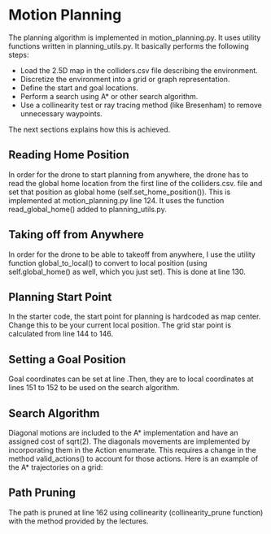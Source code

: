 # Motion Planning

The planning algorithm is implemented in motion_planning.py. It uses utility functions written in planning_utils.py. It basically performs the following steps: 

- Load the 2.5D map in the colliders.csv file describing the environment.
- Discretize the environment into a grid or graph representation.
- Define the start and goal locations.
- Perform a search using A* or other search algorithm.
- Use a collinearity test or ray tracing method (like Bresenham) to remove unnecessary waypoints.

The next sections explains how this is achieved.

## Reading Home Position
In order for the drone to start planning from anywhere, the drone has to read the global home location from the first line of the colliders.csv. file and set that position as global home (self.set_home_position()). This is implemented at motion_planning.py line 124. It uses the function read_global_home() added to planning_utils.py.

## Taking off from Anywhere
In order for the drone to be able to takeoff from anywhere, I use the utility function global_to_local() to convert to local position (using self.global_home() as well, which you just set). This is done at line 130.

## Planning Start Point
In the starter code, the start point for planning is hardcoded as map center. Change this to be your current local position.
The grid star point is calculated from line 144 to 146.

## Setting a Goal Position
Goal coordinates can be set at line .Then, they are to local coordinates at lines 151 to 152 to be used on the search algorithm.

## Search Algorithm
Diagonal motions are included to the A* implementation and have an assigned cost of sqrt(2). The diagonals movements are implemented by incorporating them in the Action enumerate. This requires a change in the method valid_actions() to account for those actions. Here is an example of the A* trajectories on a grid:

## Path Pruning
The path is pruned at line 162 using collinearity (collinearity_prune function) with the method provided by the lectures.
